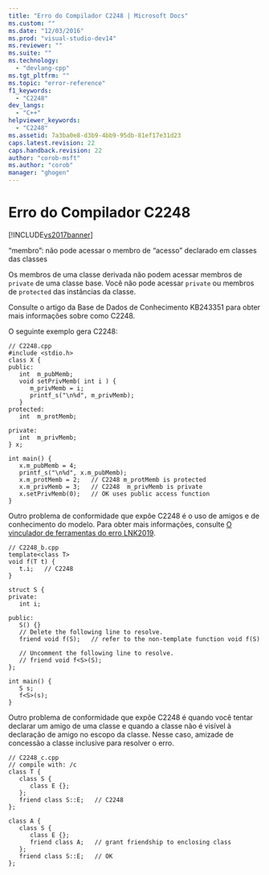 ```yaml
---
title: "Erro do Compilador C2248 | Microsoft Docs"
ms.custom: ""
ms.date: "12/03/2016"
ms.prod: "visual-studio-dev14"
ms.reviewer: ""
ms.suite: ""
ms.technology: 
  - "devlang-cpp"
ms.tgt_pltfrm: ""
ms.topic: "error-reference"
f1_keywords: 
  - "C2248"
dev_langs: 
  - "C++"
helpviewer_keywords: 
  - "C2248"
ms.assetid: 7a3ba0e8-d3b9-4bb9-95db-81ef17e31d23
caps.latest.revision: 22
caps.handback.revision: 22
author: "corob-msft"
ms.author: "corob"
manager: "ghogen"
---
```

# Erro do Compilador C2248
[!INCLUDE[vs2017banner](../../assembler/inline/includes/vs2017banner.md)]

“membro”: não pode acessar o membro de “acesso” declarado em classes das classes  
  
 Os membros de uma classe derivada não podem acessar membros de `private` de uma classe base.  Você não pode acessar `private` ou membros de `protected` das instâncias da classe.  
  
 Consulte o artigo da Base de Dados de Conhecimento KB243351 para obter mais informações sobre como C2248.  
  
 O seguinte exemplo gera C2248:  
  
```  
// C2248.cpp  
#include <stdio.h>  
class X {  
public:  
   int  m_pubMemb;  
   void setPrivMemb( int i ) {  
      m_privMemb = i;  
      printf_s("\n%d", m_privMemb);  
   }  
protected:  
   int  m_protMemb;  
  
private:  
   int  m_privMemb;  
} x;  
  
int main() {  
   x.m_pubMemb = 4;  
   printf_s("\n%d", x.m_pubMemb);  
   x.m_protMemb = 2;   // C2248 m_protMemb is protected  
   x.m_privMemb = 3;   // C2248  m_privMemb is private  
   x.setPrivMemb(0);   // OK uses public access function  
}  
```  
  
 Outro problema de conformidade que expõe C2248 é o uso de amigos e de conhecimento do modelo.  Para obter mais informações, consulte [O vinculador de ferramentas do erro LNK2019](../Topic/Linker%20Tools%20Error%20LNK2019.md).  
  
```  
// C2248_b.cpp  
template<class T>  
void f(T t) {  
   t.i;   // C2248  
}  
  
struct S {  
private:  
   int i;  
  
public:  
   S() {}  
   // Delete the following line to resolve.  
   friend void f(S);   // refer to the non-template function void f(S)  
  
   // Uncomment the following line to resolve.  
   // friend void f<S>(S);  
};  
  
int main() {  
   S s;  
   f<S>(s);  
}  
```  
  
 Outro problema de conformidade que expõe C2248 é quando você tentar declarar um amigo de uma classe e quando a classe não é visível à declaração de amigo no escopo da classe.  Nesse caso, amizade de concessão a classe inclusive para resolver o erro.  
  
```  
// C2248_c.cpp  
// compile with: /c  
class T {  
   class S {  
      class E {};  
   };  
   friend class S::E;   // C2248  
};  
  
class A {  
   class S {  
      class E {};  
      friend class A;   // grant friendship to enclosing class  
   };  
   friend class S::E;   // OK  
};  
```